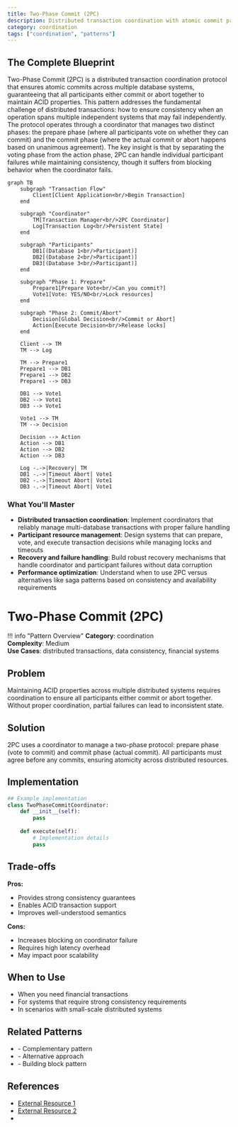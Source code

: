 ```yaml
---
title: Two-Phase Commit (2PC)
description: Distributed transaction coordination with atomic commit protocol
category: coordination
tags: ["coordination", "patterns"]
---
```


## The Complete Blueprint

Two-Phase Commit (2PC) is a distributed transaction coordination protocol that ensures atomic commits across multiple database systems, guaranteeing that all participants either commit or abort together to maintain ACID properties. This pattern addresses the fundamental challenge of distributed transactions: how to ensure consistency when an operation spans multiple independent systems that may fail independently. The protocol operates through a coordinator that manages two distinct phases: the prepare phase (where all participants vote on whether they can commit) and the commit phase (where the actual commit or abort happens based on unanimous agreement). The key insight is that by separating the voting phase from the action phase, 2PC can handle individual participant failures while maintaining consistency, though it suffers from blocking behavior when the coordinator fails.

```mermaid
graph TB
    subgraph "Transaction Flow"
        Client[Client Application<br/>Begin Transaction]
    end
    
    subgraph "Coordinator"
        TM[Transaction Manager<br/>2PC Coordinator]
        Log[Transaction Log<br/>Persistent State]
    end
    
    subgraph "Participants"
        DB1[(Database 1<br/>Participant)]
        DB2[(Database 2<br/>Participant)]
        DB3[(Database 3<br/>Participant)]
    end
    
    subgraph "Phase 1: Prepare"
        Prepare1[Prepare Vote<br/>Can you commit?]
        Vote1[Vote: YES/NO<br/>Lock resources]
    end
    
    subgraph "Phase 2: Commit/Abort"
        Decision[Global Decision<br/>Commit or Abort]
        Action[Execute Decision<br/>Release locks]
    end
    
    Client --> TM
    TM --> Log
    
    TM --> Prepare1
    Prepare1 --> DB1
    Prepare1 --> DB2
    Prepare1 --> DB3
    
    DB1 --> Vote1
    DB2 --> Vote1
    DB3 --> Vote1
    
    Vote1 --> TM
    TM --> Decision
    
    Decision --> Action
    Action --> DB1
    Action --> DB2
    Action --> DB3
    
    Log -.->|Recovery| TM
    DB1 -.->|Timeout Abort| Vote1
    DB2 -.->|Timeout Abort| Vote1
    DB3 -.->|Timeout Abort| Vote1
```

### What You'll Master

- **Distributed transaction coordination**: Implement coordinators that reliably manage multi-database transactions with proper failure handling
- **Participant resource management**: Design systems that can prepare, vote, and execute transaction decisions while managing locks and timeouts
- **Recovery and failure handling**: Build robust recovery mechanisms that handle coordinator and participant failures without data corruption
- **Performance optimization**: Understand when to use 2PC versus alternatives like saga patterns based on consistency and availability requirements

# Two-Phase Commit (2PC)

!!! info "Pattern Overview"
    **Category**: coordination  
    **Complexity**: Medium  
    **Use Cases**: distributed transactions, data consistency, financial systems

## Problem

Maintaining ACID properties across multiple distributed systems requires coordination to ensure all participants either commit or abort together. Without proper coordination, partial failures can lead to inconsistent state.

## Solution

2PC uses a coordinator to manage a two-phase protocol: prepare phase (vote to commit) and commit phase (actual commit). All participants must agree before any commits, ensuring atomicity across distributed resources.

## Implementation

```python
## Example implementation
class TwoPhaseCommitCoordinator:
    def __init__(self):
        pass
    
    def execute(self):
        # Implementation details
        pass
```

## Trade-offs

**Pros:**
- Provides strong consistency guarantees
- Enables ACID transaction support
- Improves well-understood semantics

**Cons:**
- Increases blocking on coordinator failure
- Requires high latency overhead
- May impact poor scalability

## When to Use

- When you need financial transactions
- For systems that require strong consistency requirements
- In scenarios with small-scale distributed systems

## Related Patterns

- <!-- TODO: Add actual pattern link --> - Complementary pattern
- <!-- TODO: Add actual pattern link --> - Alternative approach
- <!-- TODO: Add actual pattern link --> - Building block pattern

## References

- [External Resource 1](#)
- [External Resource 2](#)
- <!-- TODO: Add Case Study Example -->
